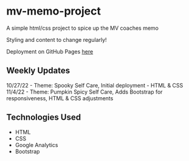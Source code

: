 # mv-memo-project
A simple html/css project to spice up the MV coaches memo

Styling and content to change regularly!

Deployment on GitHub Pages [here](https://baylisse.github.io/mv-memo-project/)

## Weekly Updates
10/27/22 - Theme: Spooky Self Care, Initial deployment - HTML & CSS
11/4/22 - Theme: Pumpkin Spicy Self Care, Adds Bootstrap for responsiveness, HTML & CSS adjustments
<br/>

## Technologies Used
 * HTML
 * CSS
 * Google Analytics
 * Bootstrap
